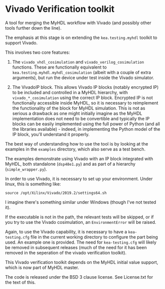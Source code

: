 # Vivado Verification toolkit #

A tool for merging the MyHDL workflow with Vivado (and possibly other tools
further down the line).

The emphasis at this stage is on extending the `kea.testing.myhdl` toolkit to
support Vivado.

This involves two core features:

1. The `vivado_vhdl_cosimulation` and `vivado_verilog_cosimulation` functions.
These are functionally equivalent to `kea.testing.myhdl.myhdl_cosimulation`
(albeit with a couple of extra arguments), but run the device under test
inside the Vivado simulator.

2. The VivadoIP block. This allows Vivado IP blocks (notably encrypted IP) 
to be included and controlled in a MyHDL hierarchy, with 
`vivado_*_cosimulation` using the correct IP block. Encrypted IP is not
functionally accessible inside MyHDL, so it is necessary to reimplement the
functionality of the block for MyHDL simulation. This is not as serious 
a drawback as one might initially imagine as the MyHDL implementation does
not need to be convertible and typically the IP blocks can be easily 
implemented using the full power of Python (and all the libraries available) - 
indeed, in implementing the Python model of the IP block, you'll understand
it properly.

The best way of understanding how to use the tool is by looking at the 
examples in the `examples` directory, which also serve as a test bench.

The examples demonstrate using Vivado with an IP block integrated with MyHDL,
both standalone (`dsp48e1.py`) and as part of a hierarchy 
(`simple_wrapper.py`).

In order to use Vivado, it is necessary to set up your environment. Under
linux, this is something like:

    source /opt/Xilinx/Vivado/2019.2/settings64.sh

I imagine there's something similar under Windows (though I've not tested it).

If the executable is not in the path, the relevant tests will be skipped, or
if you try to use the Vivado cosimulation, an `EnvironmentError` will be 
raised.

Again, to use the Vivado capability, it is necessary to have a
`kea-testing.cfg` file in the current working directory to configure the part
being used. An example one is provided. The need for `kea-testing.cfg` will
likely be  removed in subsequent releases (much of the need for it has been
removed in the seperation of the vivado verification toolkit).

This Vivado verification toolkit depends on the MyHDL initial value support,
which is now part of MyHDL master.

The code is released under the BSD 3 clause license. See License.txt for the 
text of this.
